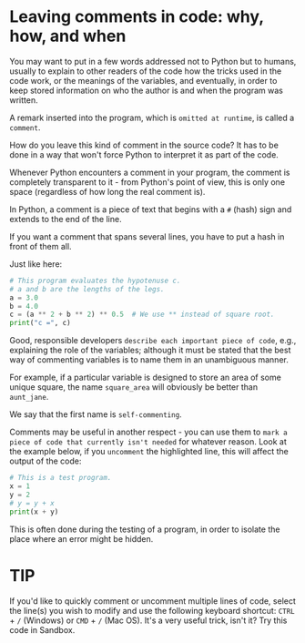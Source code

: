 # Leaving comments in code: why, how, and when
You may want to put in a few words addressed not to Python but to humans, usually to explain to other readers of the code how the tricks used in the code work, or the meanings of the variables, and eventually, in order to keep stored information on who the author is and when the program was written.

A remark inserted into the program, which is `omitted at runtime`, is called a `comment`.

How do you leave this kind of comment in the source code? It has to be done in a way that won't force Python to interpret it as part of the code.

Whenever Python encounters a comment in your program, the comment is completely transparent to it - from Python's point of view, this is only one space (regardless of how long the real comment is).

In Python, a comment is a piece of text that begins with a `#` (hash) sign and extends to the end of the line.

If you want a comment that spans several lines, you have to put a hash in front of them all.

Just like here:
```python
# This program evaluates the hypotenuse c.
# a and b are the lengths of the legs.
a = 3.0
b = 4.0
c = (a ** 2 + b ** 2) ** 0.5  # We use ** instead of square root.
print("c =", c)
```

Good, responsible developers `describe each important piece of code`, e.g., explaining the role of the variables; although it must be stated that the best way of commenting variables is to name them in an unambiguous manner.

For example, if a particular variable is designed to store an area of some unique square, the name `square_area` will obviously be better than `aunt_jane`.

We say that the first name is `self-commenting`.

Comments may be useful in another respect - you can use them to `mark a piece of code that currently isn't needed` for whatever reason. Look at the example below, if you `uncomment` the highlighted line, this will affect the output of the code:
```python
# This is a test program.
x = 1
y = 2
# y = y + x
print(x + y)
```

This is often done during the testing of a program, in order to isolate the place where an error might be hidden.

# TIP

If you'd like to quickly comment or uncomment multiple lines of code, select the line(s) you wish to modify and use the following keyboard shortcut: `CTRL` + `/` (Windows) or `CMD` + `/` (Mac OS). It's a very useful trick, isn't it? Try this code in Sandbox.